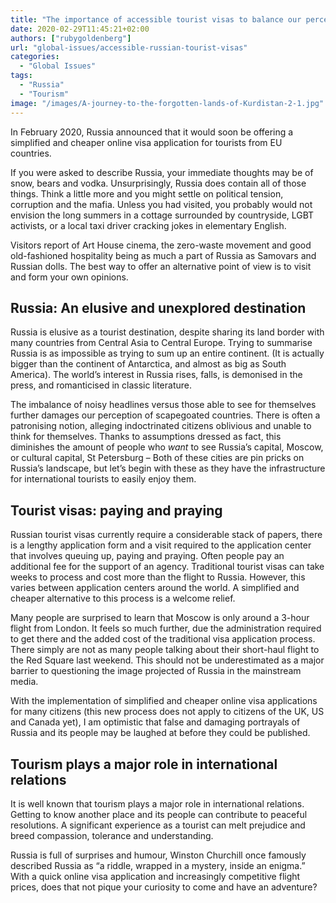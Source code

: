 ```yaml
---
title: "The importance of accessible tourist visas to balance our perception of Russia"
date: 2020-02-29T11:45:21+02:00
authors: ["rubygoldenberg"]
url: "global-issues/accessible-russian-tourist-visas"
categories: 
  - "Global Issues"
tags: 
  - "Russia"
  - "Tourism"
image: "/images/A-journey-to-the-forgotten-lands-of-Kurdistan-2-1.jpg"
---
```


In February 2020, Russia announced that it would soon be offering a simplified and cheaper online visa application for tourists from EU countries.

If you were asked to describe Russia, your immediate thoughts may be of snow, bears and vodka. Unsurprisingly, Russia does contain all of those things. Think a little more and you might settle on political tension, corruption and the mafia. Unless you had visited, you probably would not envision the long summers in a cottage surrounded by countryside, LGBT activists, or a local taxi driver cracking jokes in elementary English. 

Visitors report of Art House cinema, the zero-waste movement and good old-fashioned hospitality being as much a part of Russia as Samovars and Russian dolls. The best way to offer an alternative point of view is to visit and form your own opinions. 

## **Russia:** **An elusive and unexplored destination**

Russia is elusive as a tourist destination, despite sharing its land border with many countries from Central Asia to Central Europe. Trying to summarise Russia is as impossible as trying to sum up an entire continent. (It is actually bigger than the continent of Antarctica, and almost as big as South America). The world’s interest in Russia rises, falls, is demonised in the press, and romanticised in classic literature.

The imbalance of noisy headlines versus those able to see for themselves further damages our perception of scapegoated countries. There is often a patronising notion, alleging indoctrinated citizens oblivious and unable to think for themselves. Thanks to assumptions dressed as fact, this diminishes the amount of people who _want_ to see Russia’s capital, Moscow, or cultural capital, St Petersburg – Both of these cities are pin pricks on Russia’s landscape, but let’s begin with these as they have the infrastructure for international tourists to easily enjoy them.  

## **Tourist visas: paying and praying**

Russian tourist visas currently require a considerable stack of papers, there is a lengthy application form and a visit required to the application center that involves queuing up, paying and praying. Often people pay an additional fee for the support of an agency. Traditional tourist visas can take weeks to process and cost more than the flight to Russia. However, this varies between application centers around the world. A simplified and cheaper alternative to this process is a welcome relief.

Many people are surprised to learn that Moscow is only around a 3-hour flight from London. It feels so much further, due the administration required to get there and the added cost of the traditional visa application process. There simply are not as many people talking about their short-haul flight to the Red Square last weekend. This should not be underestimated as a major barrier to questioning the image projected of Russia in the mainstream media.  

With the implementation of simplified and cheaper online visa applications for many citizens (this new process does not apply to citizens of the UK, US and Canada yet), I am optimistic that false and damaging portrayals of Russia and its people may be laughed at before they could be published.   

## **Tourism plays a major role in international relations**

It is well known that tourism plays a major role in international relations. Getting to know another place and its people can contribute to peaceful resolutions. A significant experience as a tourist can melt prejudice and breed compassion, tolerance and understanding.

Russia is full of surprises and humour, Winston Churchill once famously described Russia as “a riddle, wrapped in a mystery, inside an enigma.” With a quick online visa application and increasingly competitive flight prices, does that not pique your curiosity to come and have an adventure?
